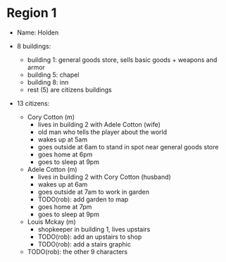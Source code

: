 # Region 1

- Name: Holden
- 8 buildings:

  - building 1: general goods store, sells basic goods + weapons and armor
  - building 5: chapel
  - building 8: inn
  - rest (5) are citizens buildings

- 13 citizens:
  - Cory Cotton (m)
    - lives in building 2 with Adele Cotton (wife)
    - old man who tells the player about the world
    - wakes up at 5am
    - goes outside at 6am to stand in spot near general goods store
    - goes home at 6pm
    - goes to sleep at 9pm
  - Adele Cotton (m)
    - lives in building 2 with Cory Cotton (husband)
    - wakes up at 6am
    - goes outside at 7am to work in garden
    - TODO(rob): add garden to map
    - goes home at 7pm
    - goes to sleep at 9pm
  - Louis Mckay (m)
    - shopkeeper in building 1, lives upstairs
    - TODO(rob): add an upstairs to shop
    - TODO(rob): add a stairs graphic
  - TODO(rob): the other 9 characters
